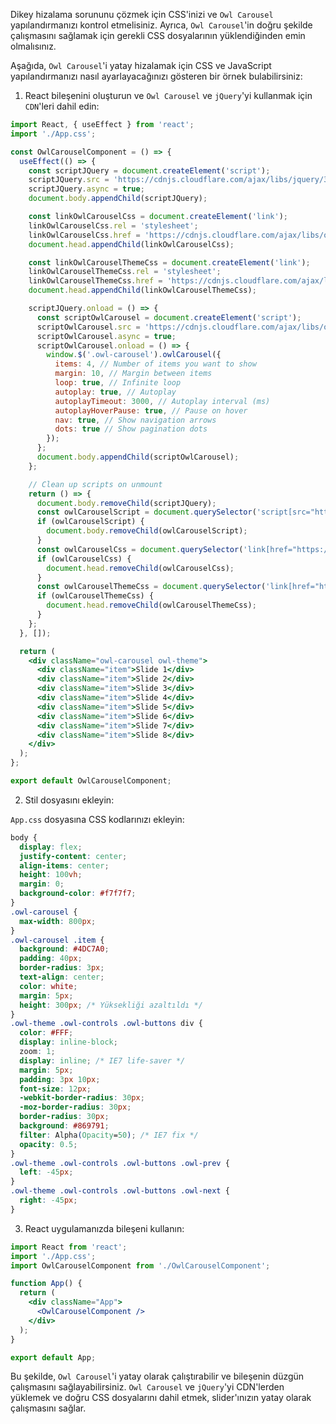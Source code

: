 Dikey hizalama sorununu çözmek için CSS'inizi ve `Owl Carousel` yapılandırmanızı kontrol etmelisiniz. Ayrıca, `Owl Carousel`'in doğru şekilde çalışmasını sağlamak için gerekli CSS dosyalarının yüklendiğinden emin olmalısınız.

Aşağıda, `Owl Carousel`'i yatay hizalamak için CSS ve JavaScript yapılandırmanızı nasıl ayarlayacağınızı gösteren bir örnek bulabilirsiniz:

1. React bileşenini oluşturun ve `Owl Carousel` ve `jQuery`'yi kullanmak için `CDN`'leri dahil edin:

```jsx
import React, { useEffect } from 'react';
import './App.css';

const OwlCarouselComponent = () => {
  useEffect(() => {
    const scriptJQuery = document.createElement('script');
    scriptJQuery.src = 'https://cdnjs.cloudflare.com/ajax/libs/jquery/3.6.0/jquery.min.js';
    scriptJQuery.async = true;
    document.body.appendChild(scriptJQuery);

    const linkOwlCarouselCss = document.createElement('link');
    linkOwlCarouselCss.rel = 'stylesheet';
    linkOwlCarouselCss.href = 'https://cdnjs.cloudflare.com/ajax/libs/owl-carousel/1.3.3/owl.carousel.min.css';
    document.head.appendChild(linkOwlCarouselCss);

    const linkOwlCarouselThemeCss = document.createElement('link');
    linkOwlCarouselThemeCss.rel = 'stylesheet';
    linkOwlCarouselThemeCss.href = 'https://cdnjs.cloudflare.com/ajax/libs/owl-carousel/1.3.3/owl.theme.min.css';
    document.head.appendChild(linkOwlCarouselThemeCss);

    scriptJQuery.onload = () => {
      const scriptOwlCarousel = document.createElement('script');
      scriptOwlCarousel.src = 'https://cdnjs.cloudflare.com/ajax/libs/owl-carousel/1.3.3/owl.carousel.min.js';
      scriptOwlCarousel.async = true;
      scriptOwlCarousel.onload = () => {
        window.$('.owl-carousel').owlCarousel({
          items: 4, // Number of items you want to show
          margin: 10, // Margin between items
          loop: true, // Infinite loop
          autoplay: true, // Autoplay
          autoplayTimeout: 3000, // Autoplay interval (ms)
          autoplayHoverPause: true, // Pause on hover
          nav: true, // Show navigation arrows
          dots: true // Show pagination dots
        });
      };
      document.body.appendChild(scriptOwlCarousel);
    };

    // Clean up scripts on unmount
    return () => {
      document.body.removeChild(scriptJQuery);
      const owlCarouselScript = document.querySelector('script[src="https://cdnjs.cloudflare.com/ajax/libs/owl-carousel/1.3.3/owl.carousel.min.js"]');
      if (owlCarouselScript) {
        document.body.removeChild(owlCarouselScript);
      }
      const owlCarouselCss = document.querySelector('link[href="https://cdnjs.cloudflare.com/ajax/libs/owl-carousel/1.3.3/owl.carousel.min.css"]');
      if (owlCarouselCss) {
        document.head.removeChild(owlCarouselCss);
      }
      const owlCarouselThemeCss = document.querySelector('link[href="https://cdnjs.cloudflare.com/ajax/libs/owl-carousel/1.3.3/owl.theme.min.css"]');
      if (owlCarouselThemeCss) {
        document.head.removeChild(owlCarouselThemeCss);
      }
    };
  }, []);

  return (
    <div className="owl-carousel owl-theme">
      <div className="item">Slide 1</div>
      <div className="item">Slide 2</div>
      <div className="item">Slide 3</div>
      <div className="item">Slide 4</div>
      <div className="item">Slide 5</div>
      <div className="item">Slide 6</div>
      <div className="item">Slide 7</div>
      <div className="item">Slide 8</div>
    </div>
  );
};

export default OwlCarouselComponent;
```

2. Stil dosyasını ekleyin:

`App.css` dosyasına CSS kodlarınızı ekleyin:

```css
body {
  display: flex;
  justify-content: center;
  align-items: center;
  height: 100vh;
  margin: 0;
  background-color: #f7f7f7;
}
.owl-carousel {
  max-width: 800px;
}
.owl-carousel .item {
  background: #4DC7A0;
  padding: 40px;
  border-radius: 3px;
  text-align: center;
  color: white;
  margin: 5px;
  height: 300px; /* Yüksekliği azaltıldı */
}
.owl-theme .owl-controls .owl-buttons div {
  color: #FFF;
  display: inline-block;
  zoom: 1;
  display: inline; /* IE7 life-saver */
  margin: 5px;
  padding: 3px 10px;
  font-size: 12px;
  -webkit-border-radius: 30px;
  -moz-border-radius: 30px;
  border-radius: 30px;
  background: #869791;
  filter: Alpha(Opacity=50); /* IE7 fix */
  opacity: 0.5;
}
.owl-theme .owl-controls .owl-buttons .owl-prev {
  left: -45px;
}
.owl-theme .owl-controls .owl-buttons .owl-next {
  right: -45px;
}
```

3. React uygulamanızda bileşeni kullanın:

```jsx
import React from 'react';
import './App.css';
import OwlCarouselComponent from './OwlCarouselComponent';

function App() {
  return (
    <div className="App">
      <OwlCarouselComponent />
    </div>
  );
}

export default App;
```

Bu şekilde, `Owl Carousel`'i yatay olarak çalıştırabilir ve bileşenin düzgün çalışmasını sağlayabilirsiniz. `Owl Carousel` ve `jQuery`'yi CDN'lerden yüklemek ve doğru CSS dosyalarını dahil etmek, slider'ınızın yatay olarak çalışmasını sağlar.